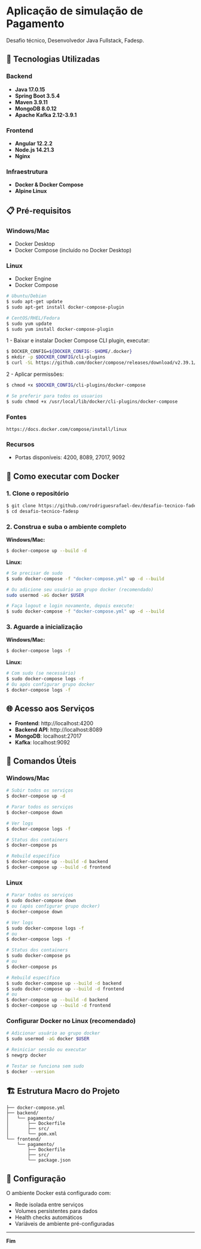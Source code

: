 # Aplicação de simulação de Pagamento
Desafio técnico, Desenvolvedor Java Fullstack, Fadesp.

## 🚀 Tecnologias Utilizadas

### Backend
- **Java 17.0.15**
- **Spring Boot 3.5.4**
- **Maven 3.9.11**
- **MongoDB 8.0.12**
- **Apache Kafka 2.12-3.9.1**

### Frontend
- **Angular 12.2.2**
- **Node.js 14.21.3**
- **Nginx**

### Infraestrutura
- **Docker & Docker Compose**
- **Alpine Linux**

## 📋 Pré-requisitos

### Windows/Mac
- Docker Desktop
- Docker Compose (incluído no Docker Desktop)

### Linux
- Docker Engine
- Docker Compose
```bash
# Ubuntu/Debian
$ sudo apt-get update
$ sudo apt-get install docker-compose-plugin

# CentOS/RHEL/Fedora
$ sudo yum update
$ sudo yum install docker-compose-plugin
```

1 - Baixar e instalar Docker Compose CLI plugin, executar:
```bash
$ DOCKER_CONFIG=${DOCKER_CONFIG:-$HOME/.docker}
$ mkdir -p $DOCKER_CONFIG/cli-plugins
$ curl -SL https://github.com/docker/compose/releases/download/v2.39.1/docker-compose-linux-x86_64 -o $DOCKER_CONFIG/cli-plugins/docker-compose
```

2 - Aplicar permissões:
```bash
$ chmod +x $DOCKER_CONFIG/cli-plugins/docker-compose

# Se preferir para todos os usuarios
$ sudo chmod +x /usr/local/lib/docker/cli-plugins/docker-compose
```

### Fontes
	https://docs.docker.com/compose/install/linux

### Recursos
- Portas disponíveis: 4200, 8089, 27017, 9092

## 🐳 Como executar com Docker

### 1. Clone o repositório
```bash
$ git clone https://github.com/rodriguesrafael-dev/desafio-tecnico-fadesp.git
$ cd desafio-tecnico-fadesp
```

### 2. Construa e suba o ambiente completo

**Windows/Mac:**
```bash
$ docker-compose up --build -d
```

**Linux:**
```bash
# Se precisar de sudo
$ sudo docker-compose -f "docker-compose.yml" up -d --build

# Ou adicione seu usuário ao grupo docker (recomendado)
sudo usermod -aG docker $USER

# Faça logout e login novamente, depois execute:
$ sudo docker-compose -f "docker-compose.yml" up -d --build
```

### 3. Aguarde a inicialização

**Windows/Mac:**
```bash
$ docker-compose logs -f
```

**Linux:**
```bash
# Com sudo (se necessário)
$ sudo docker-compose logs -f
# Ou após configurar grupo docker
$ docker-compose logs -f
```

## 🌐 Acesso aos Serviços

- **Frontend**: http://localhost:4200
- **Backend API**: http://localhost:8089
- **MongoDB**: localhost:27017
- **Kafka**: localhost:9092

## 📝 Comandos Úteis

### Windows/Mac
```bash
# Subir todos os serviços
$ docker-compose up -d

# Parar todos os serviços
$ docker-compose down

# Ver logs
$ docker-compose logs -f

# Status dos containers
$ docker-compose ps

# Rebuild específico
$ docker-compose up --build -d backend
$ docker-compose up --build -d frontend
```

### Linux
```bash
# Parar todos os serviços
$ sudo docker-compose down
# ou (após configurar grupo docker)
$ docker-compose down

# Ver logs
$ sudo docker-compose logs -f
# ou
$ docker-compose logs -f

# Status dos containers
$ sudo docker-compose ps
# ou
$ docker-compose ps

# Rebuild específico
$ sudo docker-compose up --build -d backend
$ sudo docker-compose up --build -d frontend
# ou
$ docker-compose up --build -d backend
$ docker-compose up --build -d frontend
```

### Configurar Docker no Linux (recomendado)
```bash
# Adicionar usuário ao grupo docker
$ sudo usermod -aG docker $USER

# Reiniciar sessão ou executar
$ newgrp docker

# Testar se funciona sem sudo
$ docker --version
```

## 🏗️ Estrutura Macro do Projeto

```
├── docker-compose.yml
├── backend/
│   └── pagamento/
│       ├── Dockerfile
│       ├── src/
│       └── pom.xml
└── frontend/
    └── pagamento/
        ├── Dockerfile
        ├── src/
        └── package.json
```

## 🔧 Configuração

O ambiente Docker está configurado com:
- Rede isolada entre serviços
- Volumes persistentes para dados
- Health checks automáticos
- Variáveis de ambiente pré-configuradas

---
**Fim**